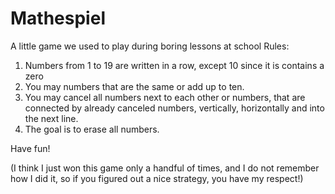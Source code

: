# Mathespiel
A little game we used to play during boring lessons at school
Rules:
1. Numbers from 1 to 19 are written in a row, except 10 since it is contains a zero
2. You may numbers that are the same or add up to ten.
3. You may cancel all numbers next to each other or numbers, that are connected by already canceled numbers, vertically, horizontally and into the next line.
4. The goal is to erase all numbers. 

Have fun!


(I think I just won this game only a handful of times, and I do not remember how I did it, so if you figured out a nice strategy, you have my respect!)
